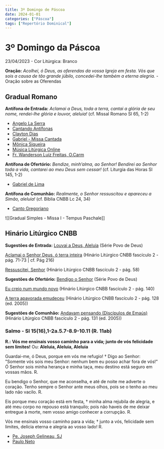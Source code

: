 ```yaml
---
title: 3º Domingo de Páscoa
date: 2024-01-01
categories: ["Páscoa"]
tags: ["Repertório Dominical"]
---
```

# 3º Domingo da Páscoa
23/04/2023 - Cor Litúrgica: Branco

**Oração:** *Acolhei, ó Deus, as oferendas da vossa Igreja em festa. Vós que sois a causa de tão grande júbilo, concedei-lhe também a eterna alegria.* - Oração sobre as Oferendas

## Gradual Romano
**Antífona de Entrada:** *Aclamai a Deus, toda a terra, cantai a glória de seu nome, rendei-lhe glória e louvor, aleluia!* (cf. Missal Romano Sl 65, 1-2) 
- [Angelo La Serra](https://youtu.be/CBUyE8JLtiQ)
- [Cantando Antífonas](https://youtu.be/u5cTGEWMBiY)
- [Clayton Dias](https://youtu.be/tj71uziOWS8)
- [Gabriel - Missa Cantada](https://youtu.be/wRr2tp0SZjY)
- [Mônica Siqueira](https://youtu.be/sIexIuvDImM)
- [Música Litúrgica Online](https://youtu.be/i_VPz7XpYhs)
- [Fr. Wanderson Luiz Freitas, O.Carm](https://youtu.be/KVWXjeQme1I)

**Antífona de Ofertório:** *Bendize, minh’alma, ao Senhor! Bendirei ao Senhor toda a vida, cantarei ao meu Deus sem cessar!* (cf. Liturgia das Horas Sl 145, 1-2)
- [Gabriel de Lima](https://youtu.be/MhU5PfPPZVc)

**Antífona de Comunhão:** *Realmente, o Senhor ressuscitou e apareceu a Simão, aleluia!* (cf. Bíblia CNBB Lc 24, 34)
- [Canto Gregoriano](https://youtu.be/n4hSRYYWogY)

![[Gradual Simples - Missa I - Tempus Paschale]]


## Hinário Litúrgico CNBB
**Sugestões de Entrada:** 
[Louvai a Deus, Aleluia](https://youtu.be/FBHy03l1vNc)
(Série Povo de Deus)

[Aclamai o Senhor Deus, ó terra inteira](https://youtu.be/02faacryHnA)
(Hinário Litúrgico CNBB fascículo 2 - pág. 71-73 | cf. Pág 216)

[Ressuscitei, Senhor](https://youtu.be/Sr8evJn8FZg)
(Hinário Litúrgico CNBB fascículo 2 - pág. 58)


**Sugestões de Ofertório:**
[Bendigo o Senhor](https://youtu.be/uL4hXHlw8Eg)
(Série Povo de Deus)

[Eu creio num mundo novo](https://youtu.be/RSDN9fNq_yI)
(Hinário Litúrgico CNBB fascículo 2 - pág. 140)

[A terra apavorada emudeceu](https://youtu.be/Ec51cXfQUn4)
(Hinário Litúrgico CNBB fascículo 2 - pág. 128 (ed. 2005))


**Sugestões de Comunhão:**
[Andavam pensando (Discípulos de Emaús)](https://youtu.be/PiA743pJ5qo)
(Hinário Litúrgico CNBB fascículo 2 - pág. 131 (ed. 2005))


### Salmo - Sl 15(16),1-2a.5.7-8.9-10.11 (R. 11ab)

**R.:** **Vós me ensinais vosso caminho para a vida; junto de vós felicidade sem limites!**
Ou: **Aleluia, Aleluia, Aleluia**

Guardai-me, ó Deus, porque em vós me refugio! †
Digo ao Senhor: "Somente vós sois meu Senhor: 
nenhum bem eu posso achar fora de vós!"
Ó Senhor sois minha herança e minha taça,
meu destino está seguro em vossas mãos. R.

Eu bendigo o Senhor, que me aconselha,
e até de noite me adverte o coração.
Tenho sempre o Senhor ante meus olhos,
pois se o tenho ao meu lado não vacilo. R.

Eis porque meu coração está em festa, †
minha alma rejubila de alegria,
e até meu corpo no repouso está tranquilo;
pois não haveis de me deixar entregue à morte,
nem vosso amigo conhecer a corrupção. R.

Vós me ensinais vosso caminho para a vida; †
junto a vós, felicidade sem limites,
delícia eterna e alegria ao vosso lado! R.

- [Pe. Joseph Gelineau, SJ](https://youtu.be/Zs3LYHwZCI8)
- [Paulo Neto](https://youtu.be/pVqlmdoh924)
